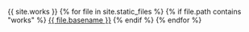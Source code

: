 {{ site.works }}
{% for file in site.static_files %}
  {% if file.path contains "works" %}
  <a href="/void{{ file.path }}">{{ file.basename }}</a>
  {% endif %}
{% endfor %}
